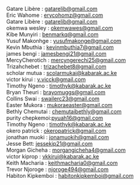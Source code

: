 Gatare Libère : gatarelib@gmail.com   
Eric Wahome : erycohomz@gmail.com   
Gatare Libère : gatarelib@gmail.com   
okemwa wesley : okemwawes@gmail.com   
Kibe Munyiri : benmarkq@gmail.com   
Yusuf Makonhge : yusufmakonge@gmail.com   
Kevin Mbuthia : kevinmbuthia7@gmail.com   
james bengi : jamesbengi21@gmail.com   
MercyCherotich : mercyngerechi25@gmail.com   
Trizahchebet : trizachebet8@gmail.com   
scholar mutua : scolarmukai@kabarak.ac.ke   
victor kirui : v.vicck@gmail.com   
Timothy Ngeno : timothyk@kabarak.ac.ke   
Bryan Theuri : brayomuggs@gmail.com   
Collins Swai : swailerc23@gmail.com   
Easter Mukora : mukoraeaster@gmail.com   
Bethly Chemutai : chemutaibethly@gmail.com   
purity chepkemoi:pyuah16@gmail.com   
Timothy Ngeno : timothyk@kabarak.ac.ke   
okero patrick : okeropatrick@gmail.com    
jonathan muoki : jonamuokih@gmail.com   
Jesse Bett: jessekip21@gmail.com     
Morgan Gicheha : morgangicheha4@gmail.com   
victor kiprop : vkkirui@kabarak.ac.ke   
Keith Macharia : keithmacharia0@gmail.com   
Trevor Njoroge : njoroge494@gmail.com   
Habiton Kipkemboi : habitonkipkemboi@gmail.com   
